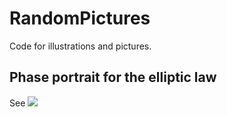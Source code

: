 # RandomPictures
Code for illustrations and pictures. 

## Phase portrait for the elliptic law

See 
![](elliptic_phaseportrait_2.gif)
